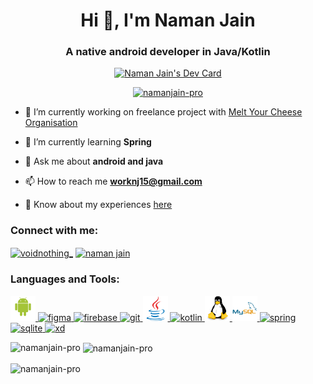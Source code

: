<h1 align="center">Hi 👋, I'm Naman Jain</h1>
<h3 align="center">A native android developer in Java/Kotlin</h3>

<p align="center"> <a href="https://app.daily.dev/dev_naman"><img src="https://api.daily.dev/devcards/79b446d1ebb94a28a3b794519540020c.png?r=yph" width="400" alt="Naman Jain's Dev Card"/></a> </p>

<p align="center"> <a href="https://github.com/ryo-ma/github-profile-trophy"><img src="https://github-profile-trophy.vercel.app/?username=namanjain-pro&theme=dracula" alt="namanjain-pro" /></a> </p>

- 🔭 I’m currently working on freelance project with [Melt Your Cheese Organisation](https://www.meltyourcheese.com/)

- 🌱 I’m currently learning **Spring**

- 💬 Ask me about **android and java**

- 📫 How to reach me **worknj15@gmail.com**

- 📄 Know about my experiences [here](https://drive.google.com/file/d/14GPH9BnkTYBvzAH1vZB5Ce9NjIvIJwYz/view?usp=sharing)

<h3 align="left">Connect with me:</h3>
<p align="left">
<a href="https://twitter.com/voidnothing_" target="blank"><img align="center" src="https://raw.githubusercontent.com/rahuldkjain/github-profile-readme-generator/master/src/images/icons/Social/twitter.svg" alt="voidnothing_" height="30" width="40" /></a>
<a href="https://linkedin.com/in/naman-jain-400871176" target="blank"><img align="center" src="https://raw.githubusercontent.com/rahuldkjain/github-profile-readme-generator/master/src/images/icons/Social/linked-in-alt.svg" alt="naman jain" height="30" width="40" /></a>
</p>

<h3 align="left">Languages and Tools:</h3>
<p align="left"> <a href="https://developer.android.com" target="_blank" rel="noreferrer"> <img src="https://raw.githubusercontent.com/devicons/devicon/master/icons/android/android-original-wordmark.svg" alt="android" width="40" height="40"/> </a> <a href="https://www.figma.com/" target="_blank" rel="noreferrer"> <img src="https://www.vectorlogo.zone/logos/figma/figma-icon.svg" alt="figma" width="40" height="40"/> </a> <a href="https://firebase.google.com/" target="_blank" rel="noreferrer"> <img src="https://www.vectorlogo.zone/logos/firebase/firebase-icon.svg" alt="firebase" width="40" height="40"/> </a> <a href="https://git-scm.com/" target="_blank" rel="noreferrer"> <img src="https://www.vectorlogo.zone/logos/git-scm/git-scm-icon.svg" alt="git" width="40" height="40"/> </a> <a href="https://www.java.com" target="_blank" rel="noreferrer"> <img src="https://raw.githubusercontent.com/devicons/devicon/master/icons/java/java-original.svg" alt="java" width="40" height="40"/> </a> <a href="https://kotlinlang.org" target="_blank" rel="noreferrer"> <img src="https://www.vectorlogo.zone/logos/kotlinlang/kotlinlang-icon.svg" alt="kotlin" width="40" height="40"/> </a> <a href="https://www.linux.org/" target="_blank" rel="noreferrer"> <img src="https://raw.githubusercontent.com/devicons/devicon/master/icons/linux/linux-original.svg" alt="linux" width="40" height="40"/> </a> <a href="https://www.mysql.com/" target="_blank" rel="noreferrer"> <img src="https://raw.githubusercontent.com/devicons/devicon/master/icons/mysql/mysql-original-wordmark.svg" alt="mysql" width="40" height="40"/> </a> <a href="https://spring.io/" target="_blank" rel="noreferrer"> <img src="https://www.vectorlogo.zone/logos/springio/springio-icon.svg" alt="spring" width="40" height="40"/> </a> <a href="https://www.sqlite.org/" target="_blank" rel="noreferrer"> <img src="https://www.vectorlogo.zone/logos/sqlite/sqlite-icon.svg" alt="sqlite" width="40" height="40"/> </a> <a href="https://www.adobe.com/products/xd.html" target="_blank" rel="noreferrer"> <img src="https://cdn.worldvectorlogo.com/logos/adobe-xd.svg" alt="xd" width="40" height="40"/> </a> </p>

<p><img align="left" src="https://github-readme-stats.vercel.app/api/top-langs?username=namanjain-pro&show_icons=true&theme=radical&locale=en&layout=compact" alt="namanjain-pro" /></p>

<p>&nbsp;<img align="center" src="https://github-readme-stats.vercel.app/api?username=namanjain-pro&show_icons=true&theme=dark&locale=en" alt="namanjain-pro" /></p>

<p><img align="center" src="https://github-readme-streak-stats.herokuapp.com/?user=namanjain-pro&theme=dark" alt="namanjain-pro" /></p>
